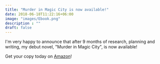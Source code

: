 ```yaml
---
title: "Murder in Magic City is now available!"
date: 2018-06-18T11:22:16+06:00
image: "images/Ebook.png"
description : ""
draft: false
---
```


I'm very happy to announce that after 9 months of research, planning and writing, my debut novel, "Murder in Magic City", is now available!

Get your copy today on [Amazon](https://www.amazon.com/dp/B07D66BQXR)!